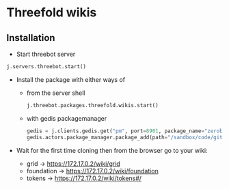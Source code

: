 # Threefold wikis

## Installation

- Start threebot server

```python
j.servers.threebot.start()
```

- Install the package with either ways of

    - from the server shell
        ```python
        j.threebot.packages.threefold.wikis.start()
        ```

    - with gedis packagemanager
        ```python
        gedis = j.clients.gedis.get("pm", port=8901, package_name="zerobot.packagemanager")
        gedis.actors.package_manager.package_add(path="/sandbox/code/github/threefoldtech/jumpscaleX_threebot/ThreeBotPackages/threefold/wikis")
        ```

- Wait for the first time cloning then from the browser go to your wiki:

    - grid -> https://172.17.0.2/wiki/grid
    - foundation -> https://172.17.0.2/wiki/foundation
    - tokens -> https://172.17.0.2/wiki/tokens#/
